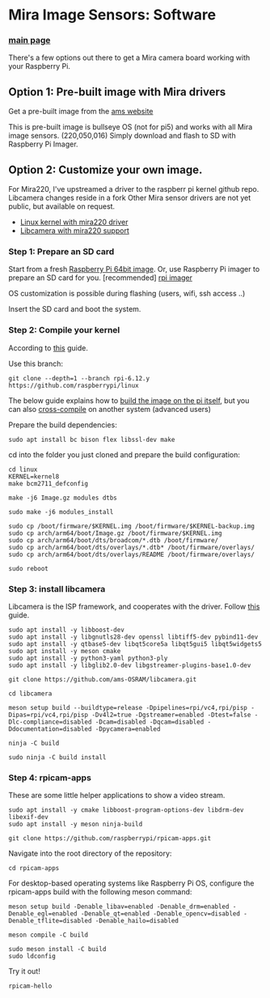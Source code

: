 # Mira Image Sensors: Software
### [main page](/README.md)

There's a few options out there to get a Mira camera board working with your Raspberry Pi.


## Option 1: Pre-built image with Mira drivers

Get a pre-built image from the [ams website](https://ams-osram.com/products/boards-kits-accessories/kits/ams-mira-evm-sn-raspberry-evaluation-kit
)

This is pre-built image is bullseye OS (not for pi5) and works with all Mira image sensors. (220,050,016)
Simply download and flash to SD with Raspberry Pi Imager.

## Option 2: Customize your own image.
For Mira220, I've upstreamed a driver to the raspberr pi kernel github repo.
Libcamera changes reside in a fork
Other Mira sensor drivers are not yet public, but available on request.

* [Linux kernel with mira220 driver](https://github.com/raspberrypi/linux/tree/rpi-6.12.y) 
* [Libcamera with mira220 support](https://github.com/ams-OSRAM/libcamera)

### Step 1: Prepare an SD card

Start from a fresh [Raspberry Pi 64bit image]([https://www.raspberrypi.com/software/operating-systems/#raspberry-pi-os-64-bit](https://www.raspberrypi.com/software/operating-systems/)).
Or, use Raspberry Pi imager to prepare an SD card for you. [recommended] [rpi imager](https://www.raspberrypi.com/software/)

OS customization is possible during flashing (users, wifi, ssh access ..)

Insert the SD card and boot the system.

### Step 2: Compile your kernel
According to [this](https://www.raspberrypi.com/documentation/computers/linux_kernel.html#download-kernel-source
) guide. 

Use this branch: 

```
git clone --depth=1 --branch rpi-6.12.y https://github.com/raspberrypi/linux
```

The below guide explains how to [build the image on the pi itself](https://www.raspberrypi.com/documentation/computers/linux_kernel.html#natively-build-a-kernel), but you can also [cross-compile](https://www.raspberrypi.com/documentation/computers/linux_kernel.html#cross-compile-the-kernel) on another system (advanced users)

Prepare the build dependencies:

```
sudo apt install bc bison flex libssl-dev make
```

cd into the folder you just cloned and prepare the build configuration:

```
cd linux
KERNEL=kernel8
make bcm2711_defconfig
```
```
make -j6 Image.gz modules dtbs
```

```
sudo make -j6 modules_install
```

```
sudo cp /boot/firmware/$KERNEL.img /boot/firmware/$KERNEL-backup.img
sudo cp arch/arm64/boot/Image.gz /boot/firmware/$KERNEL.img
sudo cp arch/arm64/boot/dts/broadcom/*.dtb /boot/firmware/
sudo cp arch/arm64/boot/dts/overlays/*.dtb* /boot/firmware/overlays/
sudo cp arch/arm64/boot/dts/overlays/README /boot/firmware/overlays/
```

```
sudo reboot
```

### Step 3: install libcamera

Libcamera is the ISP framework, and cooperates with the driver.
Follow [this](https://www.raspberrypi.com/documentation/computers/camera_software.html#building-libcamera) guide.

```
sudo apt install -y libboost-dev
sudo apt install -y libgnutls28-dev openssl libtiff5-dev pybind11-dev
sudo apt install -y qtbase5-dev libqt5core5a libqt5gui5 libqt5widgets5
sudo apt install -y meson cmake
sudo apt install -y python3-yaml python3-ply
sudo apt install -y libglib2.0-dev libgstreamer-plugins-base1.0-dev
```

```
git clone https://github.com/ams-OSRAM/libcamera.git
```

```
cd libcamera
```

```
meson setup build --buildtype=release -Dpipelines=rpi/vc4,rpi/pisp -Dipas=rpi/vc4,rpi/pisp -Dv4l2=true -Dgstreamer=enabled -Dtest=false -Dlc-compliance=disabled -Dcam=disabled -Dqcam=disabled -Ddocumentation=disabled -Dpycamera=enabled
```
```
ninja -C build
```
```
sudo ninja -C build install
```

### Step 4: rpicam-apps

These are some little helper applications to show a video stream.
```
sudo apt install -y cmake libboost-program-options-dev libdrm-dev libexif-dev
sudo apt install -y meson ninja-build
```
```
git clone https://github.com/raspberrypi/rpicam-apps.git
```


Navigate into the root directory of the repository:
```
cd rpicam-apps
```
For desktop-based operating systems like Raspberry Pi OS, configure the rpicam-apps build with the following meson command:
```
meson setup build -Denable_libav=enabled -Denable_drm=enabled -Denable_egl=enabled -Denable_qt=enabled -Denable_opencv=disabled -Denable_tflite=disabled -Denable_hailo=disabled
```

```
meson compile -C build
```

```
sudo meson install -C build
sudo ldconfig
```

Try it out!

```
rpicam-hello
```



